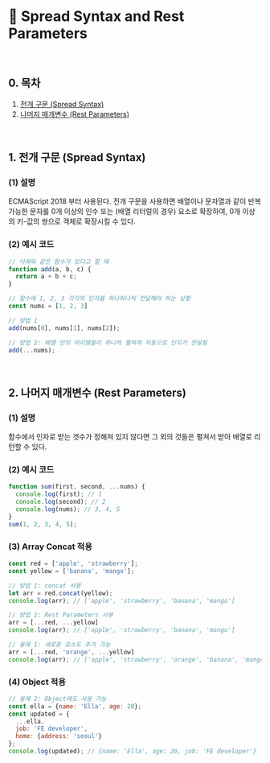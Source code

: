 # 📒 Spread Syntax and Rest Parameters

<br/>

## 0. 목차

1. [전개 구문 (Spread Syntax)](#1-전개-구문-spread-syntax)
2. [나머지 매개변수 (Rest Parameters)](#2-나머지-매개변수-rest-parameters)

<br/>

## 1. 전개 구문 (Spread Syntax)

### (1) 설명

ECMAScript 2018 부터 사용된다. 전개 구문을 사용하면 배열이나 문자열과 같이 반복 가능한 문자를 0개 이상의 인수 또는 (배열 리터럴의 경우) 요소로 확장하여, 0개 이상의 키-값의 쌍으로 객체로 확장시킬 수 있다.

### (2) 예시 코드

```javascript
// 아래와 같은 함수가 있다고 할 때
function add(a, b, c) {
  return a + b + c;
}

// 함수에 1, 2, 3 각각의 인자를 하나하나씩 전달해야 하는 상황
const nums = [1, 2, 3]

// 방법 1
add(nums[0], nums[1], nums[2]);

// 방법 2: 배열 안의 아이템들이 하나씩 펼쳐져 자동으로 인자가 전달됨
add(...nums);
```

<br/>

## 2. 나머지 매개변수 (Rest Parameters)

### (1) 설명

함수에서 인자로 받는 갯수가 정해져 있지 않다면 그 외의 것들은 펼쳐서 받아 배열로 리턴할 수 있다.

### (2) 예시 코드

```javascript
function sum(first, second, ...nums) {
  console.log(first); // 1
  console.log(second); // 2
  console.log(nums); // 3, 4, 5
}
sum(1, 2, 3, 4, 5);
```

### (3) Array Concat 적용

```javascript
const red = ['apple', 'strawberry'];
const yellow = ['banana', 'mango'];

// 방법 1: concat 사용
let arr = red.concat(yellow);
console.log(arr); // ['apple', 'strawberry', 'banana', 'mango']

// 방법 2: Rest Parameters 사용
arr = [...red, ...yellow]
console.log(arr); // ['apple', 'strawberry', 'banana', 'mango']

// 용례 1: 새로운 요소도 추가 가능
arr = [...red, 'orange', ...yellow]
console.log(arr); // ['apple', 'strawberry', 'orange', 'banana', 'mango']
```

### (4) Object 적용

```javascript
// 용례 2: Object에도 사용 가능
const ella = {name: 'Ella', age: 20};
const updated = {
  ...ella,
  job: 'FE developer',
  home: {address: 'seoul'}
};
console.log(updated); // {name: 'Ella', age: 20, job: 'FE developer'}
```
